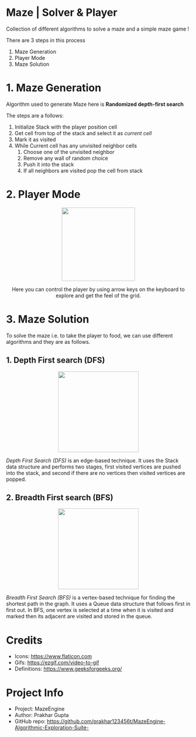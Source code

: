 # Maze | Solver & Player

Collection of different algorithms to solve a maze and a simple maze game !

There are 3 steps in this process
1. Maze Generation
2. Player Mode
3. Maze Solution

# 1. Maze Generation

Algorithm used to generate Maze here is **Randomized depth-first search**

The steps are a follows:
1. Initialize Stack with the player position cell 
2. Get cell from top of the stack and select it as *current cell*
2. Mark it as visited
3. While Current cell has any unvisited neighbor cells
    1. Choose one of the unvisited neighbor
    2. Remove any wall of random choice
    3. Push it into the stack
    4. If all neighbors are visited pop the cell from stack 

# 2. Player Mode

<p align="center">
<img src="./images/keys.jpg" width="200px" />
    
<p align="center">Here you can control the player by using arrow keys on the keyboard to explore and get the feel of the grid. </p>
</p>

# 3. Maze Solution

To solve the maze i.e. to take the player to food, we can use different algorithms and they are as follows.

## 1. Depth First search (DFS)

<p align="center">
<img src="./images/dfs-demo.gif" height="220px">
</p>

*Depth First Search (DFS)* is an edge-based technique. It uses the Stack data structure and performs two stages, first visited vertices are pushed into the stack, and second if there are no vertices then visited vertices are popped.

## 2. Breadth First search (BFS)

<p align="center">
<img src="./images/bfs-demo.gif" height="220px">
</p>

*Breadth First Search (BFS)* is a vertex-based technique for finding the shortest path in the graph. It uses a Queue data structure that follows first in first out. 
In BFS, one vertex is selected at a time when it is visited and marked then its adjacent are visited and stored in the queue.  



# Credits

- Icons: https://www.flaticon.com
- Gifs: https://ezgif.com/video-to-gif
- Definitions: https://www.geeksforgeeks.org/

# Project Info

- Project: MazeEngine
- Author:  Prakhar Gupta
- GitHub repo: https://github.com/prakhar123456t/MazeEngine-Algorithmic-Exploration-Suite-

 
